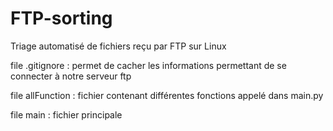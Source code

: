 # FTP-sorting
Triage automatisé de fichiers reçu par FTP sur Linux

file .gitignore     :   permet de cacher les informations permettant de se connecter à notre serveur ftp

file allFunction    :   fichier contenant différentes fonctions appelé dans main.py 
    
file main           :   fichier principale 
